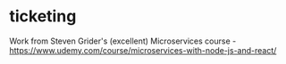 # ticketing

Work from Steven Grider's (excellent) Microservices course - https://www.udemy.com/course/microservices-with-node-js-and-react/
